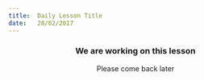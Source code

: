 ```yaml
---
title:  Daily Lesson Title
date:   28/02/2017
---
```


### <center>We are working on this lesson</center>
<center>Please come back later</center>
